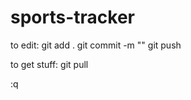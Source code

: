 # sports-tracker


to edit:
git add .
git commit -m "<your-message>"
git push


to get stuff:
git pull


:q <hit enter>
